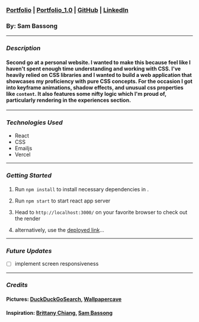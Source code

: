 ###  [Portfolio](https://www.sambassong.com/) | [Portfolio_1.0](portfolio-jkj4905x8-sbassong.vercel.app) | [GitHub](https://github.com/sbassong) | [LinkedIn](https://www.linkedin.com/in/sambassong/)
### By: Sam Bassong

***

### ***Description***

####  Second go at a personal website. I wanted to make this because feel like I haven't spent enough time understanding and working with CSS. I've heavily relied on CSS libraries and I wanted to build a web application that showcases my proficiency with pure CSS concepts. For the occasion I got into keyframe animations, shadow effects, and unusual css properties like `content`. It also features some nifty logic which I'm proud of, particularly rendering in the experiences section.

***

### ***Technologies Used***
* React
* CSS
* Emailjs
* Vercel

***

### ***Getting Started***

#### 
1. Run `npm install` to install necessary dependencies in .
2. Run `npm start` to start react app server
3. Head to `http://localhost:3000/` on your favorite browser to check out the render

4. alternatively, use the [deployed link](https://www.sambassong.com/)...
***

### ***Future Updates***

- [ ] implement screen responsiveness

***

### ***Credits***
#### Pictures: [DuckDuckGoSearch](https://duckduckgo.com), [Wallpapercave](https://wallpapercave.com/space-needle-wallpaper)
#### Inspiration: [Brittany Chiang](https://brittanychiang.com/), [Sam Bassong](https://www.sambassong.com/)


